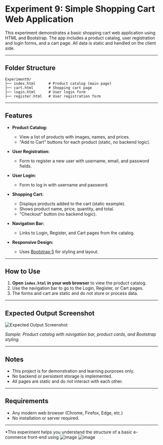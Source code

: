# Experiment 9: Simple Shopping Cart Web Application

This experiment demonstrates a basic shopping cart web application using HTML and Bootstrap. The app includes a product catalog, user registration and login forms, and a cart page. All data is static and handled on the client side.

---

## Folder Structure

```
Experiment9/
├── index.html      # Product catalog (main page)
├── cart.html       # Shopping cart page
├── login.html      # User login form
├── register.html   # User registration form
```

---

## Features

- **Product Catalog:**  
  - View a list of products with images, names, and prices.
  - "Add to Cart" buttons for each product (static, no backend logic).

- **User Registration:**  
  - Form to register a new user with username, email, and password fields.

- **User Login:**  
  - Form to log in with username and password.

- **Shopping Cart:**  
  - Displays products added to the cart (static example).
  - Shows product name, price, quantity, and total.
  - "Checkout" button (no backend logic).

- **Navigation Bar:**  
  - Links to Login, Register, and Cart pages from the catalog.

- **Responsive Design:**  
  - Uses [Bootstrap 5](https://getbootstrap.com/) for styling and layout.

---

## How to Use

1. **Open `index.html` in your web browser** to view the product catalog.
2. Use the navigation bar to go to the Login, Register, or Cart pages.
3. The forms and cart are static and do not store or process data.

---

## Expected Output Screenshot

![Expected Output Screenshot](https://i.imgur.com/4QyQw7F.png)

*Sample: Product catalog with navigation bar, product cards, and Bootstrap styling.*

---

## Notes

- This project is for demonstration and learning purposes only.
- No backend or persistent storage is implemented.
- All pages are static and do not interact with each other.

---

## Requirements

- Any modern web browser (Chrome, Firefox, Edge, etc.)
- No installation or server required.

---

*This experiment helps you understand the structure of a basic e-commerce front-end using
![image](https://github.com/user-attachments/assets/37599191-7c92-4738-a96a-ca8879d188c2)
![image](https://github.com/user-attachments/assets/04d58f45-00af-47b9-ba90-f91dc278dbe4)
